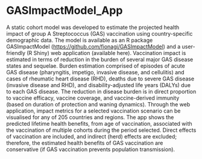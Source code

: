 # GASImpactModel_App
A static cohort model was developed to estimate the projected health impact of 
group A Streptococcus (GAS) vaccination using country-specific demographic data. 
The model is available as an R package GASImpactModel 
(https://github.com/fionagi/GASImpactModel) and a user-friendly (R Shiny) web application (available here). Vaccination impact is estimated 
in terms of reduction in the burden of several major GAS disease states and sequelae. 
Burden estimation comprised of episodes of acute GAS disease (pharyngitis, impetigo, 
invasive disease, and cellulitis) and cases of rheumatic heart disease (RHD), 
deaths due to severe GAS disease (invasive disease and RHD), and disability-adjusted 
life years (DALYs) due to each GAS disease. The reduction in disease burden is in 
direct proportion to vaccine efficacy, vaccine coverage, and vaccine-derived immunity 
(based on duration of protection and waning dynamics). Through the web application, 
impact metrics for a selected vaccination scenario can be visualised for any of 205 
countries and regions. The app shows the predicted lifetime health benefits, from age of vaccination,
associated with the vaccination of multiple cohorts during the period selected. 
Direct effects of vaccination are included, and indirect (herd) effects are excluded; 
therefore, the estimated health benefits of GAS vaccination are conservative 
(if GAS vaccination prevents population transmission).
